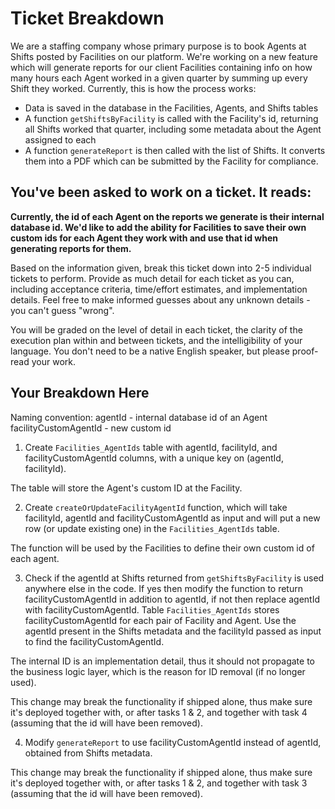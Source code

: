 # Ticket Breakdown
We are a staffing company whose primary purpose is to book Agents at Shifts posted by Facilities on our platform. We're working on a new feature which will generate reports for our client Facilities containing info on how many hours each Agent worked in a given quarter by summing up every Shift they worked. Currently, this is how the process works:

- Data is saved in the database in the Facilities, Agents, and Shifts tables
- A function `getShiftsByFacility` is called with the Facility's id, returning all Shifts worked that quarter, including some metadata about the Agent assigned to each
- A function `generateReport` is then called with the list of Shifts. It converts them into a PDF which can be submitted by the Facility for compliance.

## You've been asked to work on a ticket. It reads:

**Currently, the id of each Agent on the reports we generate is their internal database id. We'd like to add the ability for Facilities to save their own custom ids for each Agent they work with and use that id when generating reports for them.**


Based on the information given, break this ticket down into 2-5 individual tickets to perform. Provide as much detail for each ticket as you can, including acceptance criteria, time/effort estimates, and implementation details. Feel free to make informed guesses about any unknown details - you can't guess "wrong".


You will be graded on the level of detail in each ticket, the clarity of the execution plan within and between tickets, and the intelligibility of your language. You don't need to be a native English speaker, but please proof-read your work.

## Your Breakdown Here

Naming convention:
agentId - internal database id of an Agent
facilityCustomAgentId - new custom id

1. Create `Facilities_AgentIds` table with agentId, facilityId, and facilityCustomAgentId columns, with a unique key on (agentId, facilityId).

The table will store the Agent's custom ID at the Facility.

2. Create `createOrUpdateFacilityAgentId` function, which will take facilityId, agentId and facilityCustomAgentId as input and will put a new row (or update existing one) in the `Facilities_AgentIds` table.

The function will be used by the Facilities to define their own custom id of each agent.

3. Check if the agentId at Shifts returned from `getShiftsByFacility` is used anywhere else in the code. If yes then modify the function to return facilityCustomAgentId in addition to agentId, if not then replace agentId with facilityCustomAgentId.
Table `Facilities_AgentIds` stores facilityCustomAgentId for each pair of Facility and Agent. Use the agentId present in the Shifts metadata and the facilityId passed as input to find the facilityCustomAgentId.

The internal ID is an implementation detail, thus it should not propagate to the business logic layer, which is the reason for ID removal (if no longer used).

This change may break the functionality if shipped alone, thus make sure it's deployed together with, or after tasks 1 & 2, and together with task 4 (assuming that the id will have been removed).

4. Modify `generateReport` to use facilityCustomAgentId instead of agentId, obtained from Shifts metadata.

This change may break the functionality if shipped alone, thus make sure it's deployed together with, or after tasks 1 & 2, and together with task 3 (assuming that the id will have been removed).

